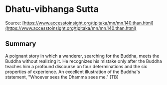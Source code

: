 # Dhatu-vibhanga Sutta

Source: [https://www.accesstoinsight.org/tipitaka/mn/mn.140.than.html](https://www.accesstoinsight.org/tipitaka/mn/mn.140.than.html)

## Summary
A poignant story in which a wanderer, searching for the Buddha, meets the Buddha without realizing it. He recognizes his mistake only after the Buddha teaches him a profound discourse on four determinations and the six properties of experience. An excellent illustration of the Buddha's statement, "Whoever sees the Dhamma sees me." [TB]